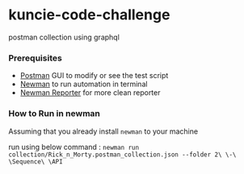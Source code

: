 # kuncie-code-challenge
postman collection using graphql

### Prerequisites
- [Postman](https://www.postman.com/downloads/) GUI to modify or see the test script
- [Newman](https://github.com/postmanlabs/newman) to run automation in terminal
- [Newman Reporter](https://github.com/DannyDainton/newman-reporter-htmlextra) for more clean reporter

### How to Run in newman
Assuming that you already install `newman` to your machine

run using below command :
`newman run collection/Rick_n_Morty.postman_collection.json --folder 2\ \-\ \Sequence\ \API`
